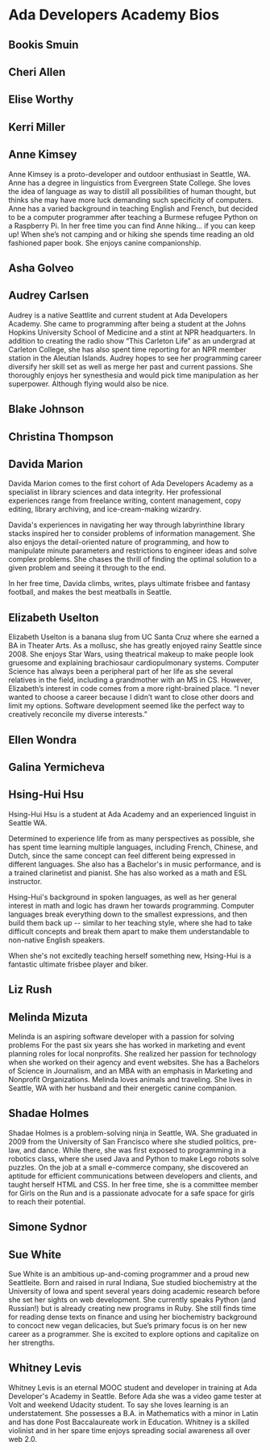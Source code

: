# Ada Developers Academy Bios

## Bookis Smuin

## Cheri Allen

## Elise Worthy

## Kerri Miller

## Anne Kimsey
Anne Kimsey is a proto-developer and outdoor enthusiast in Seattle, WA. Anne has a degree in linguistics from Evergreen State College. She loves the idea of language as way to distill all possibilities of human thought, but thinks she may have more luck demanding such specificity of computers. Anne has a varied background in teaching English and French, but decided to be a computer programmer after teaching a Burmese refugee Python on a Raspberry Pi. In her free time you can find Anne hiking… if you can keep up! When she’s not camping and or hiking she spends time reading an old fashioned paper book. She enjoys canine companionship.

## Asha Golveo

## Audrey Carlsen
Audrey is a native Seattlite and current student at Ada Developers Academy. She came to programming after being a student at the Johns Hopkins University School of Medicine and a stint at NPR headquarters. In addition to creating the radio show “This Carleton Life” as an undergrad at Carleton College, she has also spent time reporting for an NPR member station in the Aleutian Islands. Audrey hopes to see her programming career diversify her skill set as well as merge her past and current passions. She thoroughly enjoys her synesthesia and would pick time manipulation as her superpower. Although flying would also be nice.

## Blake Johnson

## Christina Thompson

## Davida Marion
Davida Marion comes to the first cohort of Ada Developers Academy as a specialist in library sciences and data integrity.  Her professional experiences range from freelance writing, content management, copy editing, library archiving, and ice-cream-making wizardry.  

Davida's experiences in navigating her way through labyrinthine library stacks inspired her to consider problems of information management.  She also enjoys the detail-oriented nature of programming, and how to manipulate minute parameters and restrictions to engineer ideas and solve complex problems.  She chases the thrill of finding the optimal solution to a given problem and seeing it through to the end. 

In her free time, Davida climbs, writes, plays ultimate frisbee and fantasy football, and makes the best meatballs in Seattle.

## Elizabeth Uselton

Elizabeth Uselton is a banana slug from UC Santa Cruz where she earned a BA in Theater Arts. As a mollusc, she has greatly enjoyed rainy Seattle since 2008. She enjoys Star Wars, using theatrical makeup to make people look gruesome and explaining brachiosaur cardiopulmonary systems. Computer Science has always been a peripheral part of her life as she several relatives in the field, including a grandmother with an MS in CS. However, Elizabeth’s interest in code comes from a more right-brained place. “I never wanted to choose a career because I didn’t want to close other doors and limit my options. Software development seemed like the perfect way to creatively reconcile my diverse interests.”

## Ellen Wondra

## Galina Yermicheva

## Hsing-Hui Hsu
Hsing-Hui Hsu is a student at Ada Academy and an experienced linguist in Seattle WA. 

Determined to experience life from as many perspectives as possible, she has spent time learning multiple languages, including French, Chinese, and Dutch, since the same concept can feel different being expressed in different languages. She also has a Bachelor's in music performance, and is a trained clarinetist and pianist. She has also worked as a math and ESL instructor.

Hsing-Hui's background in spoken languages, as well as her general interest in math and logic has drawn her towards programming. Computer languages break everything down to the smallest expressions, and then build them back up -- similar to her teaching style, where she had to take difficult concepts and break them apart to make them understandable to non-native English speakers.

When she's not excitedly teaching herself something new, Hsing-Hui is a fantastic ultimate frisbee player and  biker.

## Liz Rush

## Melinda Mizuta
Melinda is an aspiring software developer with a passion for solving problems 
For the past six years she has worked in marketing and event planning roles for local nonprofits. She realized her passion for technology when she worked on their agency and event websites. She has a Bachelors of Science in Journalism, and an MBA with an emphasis in Marketing and Nonprofit Organizations. Melinda loves animals and traveling. She lives in Seattle, WA with her husband and their energetic canine companion. 


## Shadae Holmes

Shadae Holmes is a problem-solving ninja in Seattle, WA. She graduated in 2009 from the University of San Francisco where she studied politics, pre-law, and dance. While there, she was first exposed to programming in a robotics class, where she used Java and Python to make Lego robots solve puzzles. On the job at a small e-commerce company, she discovered an aptitude for efficient communications between developers and clients, and taught herself HTML and CSS. In her free time, she is a committee member for Girls on the Run and is a passionate advocate for a safe space for girls to reach their potential.


## Simone Sydnor

## Sue White
Sue White is an ambitious up-and-coming programmer and a proud new Seattleite. Born and raised in rural Indiana, Sue studied biochemistry at the University of Iowa and spent several years doing academic research before she set her sights on web development. She currently speaks Python (and Russian!) but is already creating new programs in Ruby.   She still finds time for reading dense texts on finance and using her biochemistry background to concoct new vegan delicacies, but Sue’s primary focus is on her new career as a programmer. She is excited to explore options and capitalize on her strengths.

## Whitney Levis
Whitney Levis is an eternal MOOC student and developer in training at Ada Developer's Academy in Seattle. Before Ada she was a video game tester at Volt and weekend Udacity student. To say she loves learning is an understatement. She possesses a B.A. in Mathematics with a minor in Latin and has done Post Baccalaureate work in Education. Whitney is a skilled violinist and in her spare time enjoys spreading social awareness all over web 2.0.
